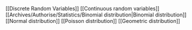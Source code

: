 [[Discrete Random Variables]]
[[Continuous random variables]]
[[Archives/Authorise/Statistics/Binomial distribution|Binomial distribution]]
[[Normal distribution]]
[[Poisson distribution]]
[[Geometric distribution]]